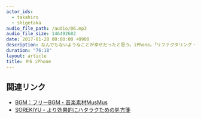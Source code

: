 ```yaml
---
actor_ids:
  - takahiro
  - shigetaka
audio_file_path: /audio/06.mp3
audio_file_size: 146492682
date: 2017-01-28 00:00:00 +0900
description: なんでもないようなことが幸せだったと思う。iPhone。「リファクタリング・ウェットウェア」。
duration: "76:18"
layout: article
title: ＃6 iPhone
---
```


## 関連リンク

- [BGM：フリーBGM・音楽素材MusMus](http://musmus.main.jp/)
- [SOREKIYU - より効果的にハタラクための処方箋](https://sorekiyu.jp)
